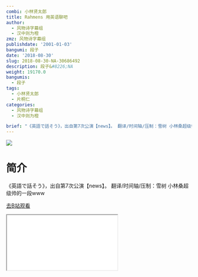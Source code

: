 ```yaml
---
combi: 小林贤太郎
title: Rahmens 用英语聊吧
author:
  - 风物诗字幕组
  - 汉中则为橙
zmz: 风物诗字幕组
publishdate: '2001-01-03'
bangumi: 段子
date: '2018-08-30'
slug: 2018-08-30-NA-30686492
description: 段子&#8226;NA
weight: 19170.0
bangumis:
  - 段子
tags:
  - 小林贤太郎
  - 片桐仁
categories:
  - 风物诗字幕组
  - 汉中则为橙

brief: "《英語で話そう》，出自第7次公演【news】。 翻译/时间轴/压制：雪树 小林桑超级帅的一段www"
---
```

![](https://i.imgur.com/wkZpinv.jpg)
# 简介  
《英語で話そう》，出自第7次公演【news】。
翻译/时间轴/压制：雪树
小林桑超级帅的一段www  

[去B站观看](https://www.bilibili.com/video/av30686492/)
<div class ="resp-container"><iframe class="testiframe" src="//player.bilibili.com/player.html?aid=30686492"", scrolling="no", allowfullscreen="true" > </iframe></div> 
